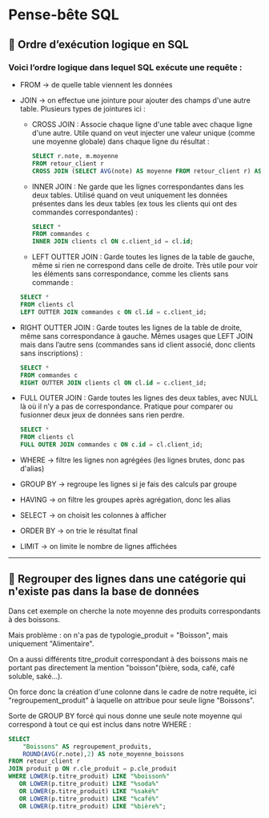 # Pense-bête SQL

## 🧱 Ordre d’exécution logique en SQL

### Voici l’ordre logique dans lequel SQL exécute une requête :

- FROM → de quelle table viennent les données
  
- JOIN → on effectue une jointure pour ajouter des champs d'une autre table. Plusieurs types de jointures ici :
  
   - CROSS JOIN : Associe chaque ligne d'une table avec chaque ligne d'une autre. Utile quand on veut injecter une valeur unique (comme une moyenne globale) dans  chaque ligne du résultat :
     ```sql
     SELECT r.note, m.moyenne
     FROM retour_client r
     CROSS JOIN (SELECT AVG(note) AS moyenne FROM retour_client r) AS m;
     ```
     
  - INNER JOIN : Ne garde que les lignes correspondantes dans les deux tables. Utilisé quand on veut uniquement les données présentes dans les deux tables (ex tous les clients qui ont des commandes correspondantes) :
     ```sql
     SELECT *
     FROM commandes c
     INNER JOIN clients cl ON c.client_id = cl.id;
     ```

  - LEFT OUTTER JOIN : Garde toutes les lignes de la table de gauche, même si rien ne correspond dans celle de droite. Très utile pour voir les éléments sans correspondance, comme les clients sans commande :
  ```sql
  SELECT *  
  FROM clients cl  
  LEFT OUTTER JOIN commandes c ON cl.id = c.client_id;
  ```

 - RIGHT OUTTER JOIN : Garde toutes les lignes de la table de droite, même sans correspondance à gauche. Mêmes usages que LEFT JOIN mais dans l’autre sens (commandes sans id client associé, donc clients sans inscriptions) :
   ```sql
   SELECT *
   FROM commandes c
   RIGHT OUTTER JOIN clients cl ON cl.id = c.client_id;
   ```

- FULL OUTER JOIN : Garde toutes les lignes des deux tables, avec NULL là où il n’y a pas de correspondance. Pratique pour comparer ou fusionner deux jeux de données sans rien perdre.
  ```sql
  SELECT *
  FROM clients cl
  FULL OUTER JOIN commandes c ON c.id = cl.client_id;
  ```

- WHERE → filtre les lignes non agrégées (les lignes brutes, donc pas d'alias)
  
- GROUP BY → regroupe les lignes si je fais des calculs par groupe
  
- HAVING → on filtre les groupes après agrégation, donc les alias
  
- SELECT → on choisit les colonnes à afficher
  
- ORDER BY → on trie le résultat final
  
- LIMIT → on limite le nombre de lignes affichées

---

## 🧱 Regrouper des lignes dans une catégorie qui n'existe pas dans la base de données 

Dans cet exemple on cherche la note moyenne des produits correspondants à des boissons.

Mais problème : on n'a pas de typologie_produit = "Boisson", mais uniquement "Alimentaire".

On a aussi différents titre_produit correspondant à des boissons mais ne portant pas directement la mention "boisson"(bière, soda, café, café soluble, saké...).

On force donc la création d'une colonne dans le cadre de notre requête, ici "regroupement_produit" à laquelle on attribue pour seule ligne "Boissons".

Sorte de GROUP BY forcé qui nous donne une seule note moyenne qui correspond à tout ce qui est inclus dans notre WHERE :

```sql
SELECT
    "Boissons" AS regroupement_produits,
    ROUND(AVG(r.note),2) AS note_moyenne_boissons  
FROM retour_client r
JOIN produit p ON r.cle_produit = p.cle_produit
WHERE LOWER(p.titre_produit) LIKE "%boisson%"
   OR LOWER(p.titre_produit) LIKE "%soda%"
   OR LOWER(p.titre_produit) LIKE "%saké%"
   OR LOWER(p.titre_produit) LIKE "%café%"
   OR LOWER(p.titre_produit) LIKE "%bière%";
```
